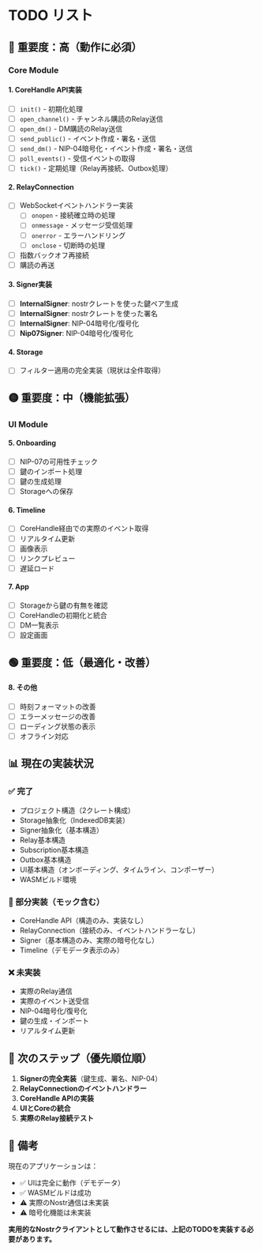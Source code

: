 # TODO リスト

## 🔴 重要度：高（動作に必須）

### Core Module

#### 1. CoreHandle API実装
- [ ] `init()` - 初期化処理
- [ ] `open_channel()` - チャンネル購読のRelay送信
- [ ] `open_dm()` - DM購読のRelay送信
- [ ] `send_public()` - イベント作成・署名・送信
- [ ] `send_dm()` - NIP-04暗号化・イベント作成・署名・送信
- [ ] `poll_events()` - 受信イベントの取得
- [ ] `tick()` - 定期処理（Relay再接続、Outbox処理）

#### 2. RelayConnection
- [ ] WebSocketイベントハンドラー実装
  - [ ] `onopen` - 接続確立時の処理
  - [ ] `onmessage` - メッセージ受信処理
  - [ ] `onerror` - エラーハンドリング
  - [ ] `onclose` - 切断時の処理
- [ ] 指数バックオフ再接続
- [ ] 購読の再送

#### 3. Signer実装
- [ ] **InternalSigner**: nostrクレートを使った鍵ペア生成
- [ ] **InternalSigner**: nostrクレートを使った署名
- [ ] **InternalSigner**: NIP-04暗号化/復号化
- [ ] **Nip07Signer**: NIP-04暗号化/復号化

#### 4. Storage
- [ ] フィルター適用の完全実装（現状は全件取得）

## 🟡 重要度：中（機能拡張）

### UI Module

#### 5. Onboarding
- [ ] NIP-07の可用性チェック
- [ ] 鍵のインポート処理
- [ ] 鍵の生成処理
- [ ] Storageへの保存

#### 6. Timeline
- [ ] CoreHandle経由での実際のイベント取得
- [ ] リアルタイム更新
- [ ] 画像表示
- [ ] リンクプレビュー
- [ ] 遅延ロード

#### 7. App
- [ ] Storageから鍵の有無を確認
- [ ] CoreHandleの初期化と統合
- [ ] DM一覧表示
- [ ] 設定画面

## 🟢 重要度：低（最適化・改善）

#### 8. その他
- [ ] 時刻フォーマットの改善
- [ ] エラーメッセージの改善
- [ ] ローディング状態の表示
- [ ] オフライン対応

## 📊 現在の実装状況

### ✅ 完了
- プロジェクト構造（2クレート構成）
- Storage抽象化（IndexedDB実装）
- Signer抽象化（基本構造）
- Relay基本構造
- Subscription基本構造
- Outbox基本構造
- UI基本構造（オンボーディング、タイムライン、コンポーザー）
- WASMビルド環境

### 🚧 部分実装（モック含む）
- CoreHandle API（構造のみ、実装なし）
- RelayConnection（接続のみ、イベントハンドラーなし）
- Signer（基本構造のみ、実際の暗号化なし）
- Timeline（デモデータ表示のみ）

### ❌ 未実装
- 実際のRelay通信
- 実際のイベント送受信
- NIP-04暗号化/復号化
- 鍵の生成・インポート
- リアルタイム更新

## 🎯 次のステップ（優先順位順）

1. **Signerの完全実装**（鍵生成、署名、NIP-04）
2. **RelayConnectionのイベントハンドラー**
3. **CoreHandle APIの実装**
4. **UIとCoreの統合**
5. **実際のRelay接続テスト**

## 📝 備考

現在のアプリケーションは：
- ✅ UIは完全に動作（デモデータ）
- ✅ WASMビルドは成功
- ⚠️ 実際のNostr通信は未実装
- ⚠️ 暗号化機能は未実装

**実用的なNostrクライアントとして動作させるには、上記のTODOを実装する必要があります。**

